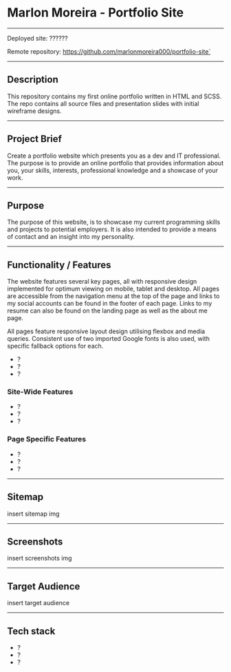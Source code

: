 # Marlon Moreira - Portfolio Site

---

Deployed site: ??????

Remote repository: https://github.com/marlonmoreira000/portfolio-site`

---

## Description

This repository contains my first online portfolio written in HTML and SCSS. The repo contains all source files and presentation slides with initial wireframe designs.

---

## Project Brief

Create a portfolio website which presents you as a dev and IT professional. The purpose is to provide an online portfolio that provides information about you, your skills, interests, professional knowledge and a showcase of your work.

---

## Purpose

The purpose of this website, is to showcase my current programming skills and projects to potential employers. It is also intended to provide a means of contact and an insight into my personality.

---

## Functionality / Features

The website features several key pages, all with responsive design implemented for optimum viewing on mobile, tablet and desktop. All pages are accessible from the navigation menu at the top of the page and links to my social accounts can be found in the footer of each page. Links to my resume can also be found on the landing page as well as the about me page.

All pages feature responsive layout design utilising flexbox and media queries. Consistent use of two imported Google fonts is also used, with specific fallback options for each.

- ?
- ?
- ?

### Site-Wide Features

- ?
- ?
- ?

### Page Specific Features

- ?
- ?
- ?

---

## Sitemap

insert sitemap img

---

## Screenshots

insert screenshots img

---

## Target Audience

insert target audience

---

## Tech stack

- ?
- ?
- ?
